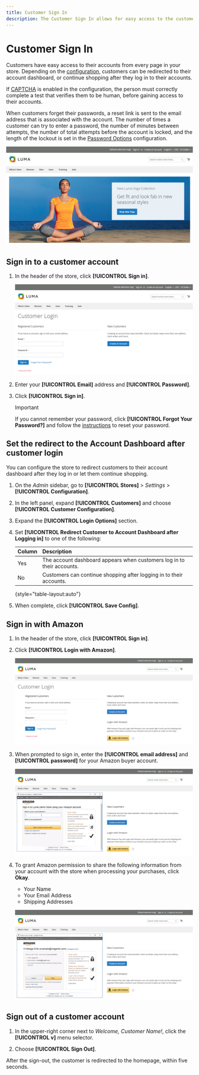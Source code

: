 ```yaml
---
title: Customer Sign In
description: The Customer Sign In allows for easy access to the customers accounts.
---
```


# Customer Sign In

Customers have easy access to their accounts from every page in your store. Depending on the [configuration](../customers/account-options-new.md), customers can be redirected to their account dashboard, or continue shopping after they log in to their accounts.

If [CAPTCHA](../systems/security-captcha.md) is enabled in the configuration, the person must correctly complete a test that verifies them to be human, before gaining access to their accounts.

When customers forget their passwords, a reset link is sent to the email address that is associated with the account. The number of times a customer can try to enter a password, the number of minutes between attempts, the number of total attempts before the account is locked, and the length of the lockout is set in the [Password Options](../customers/password-options.md) configuration.

![Sign In](assets/storefront-sign-in-create-account.png)

## Sign in to a customer account

1. In the header of the store, click **[!UICONTROL Sign in]**.

   ![Customer Login](assets/login.png)

1. Enter your **[!UICONTROL Email]** address and **[!UICONTROL Password]**.

1. Click **[!UICONTROL Sign in]**.

   >[!IMPORTANT]
   >
   > If you cannot remember your password, click **[!UICONTROL Forgot Your Password?]** and follow the [instructions](../customers/password-reset.md) to reset your password.

## Set the redirect to the Account Dashboard after customer login

You can configure the store to redirect customers to their account dashboard after they log in or let them continue shopping.

1. On the _Admin_ sidebar, go to **[!UICONTROL Stores]** > _Settings_ > **[!UICONTROL Configuration]**.

1. In the left panel, expand **[!UICONTROL Customers]** and choose **[!UICONTROL Customer Configuration]**.

1. Expand the **[!UICONTROL Login Options]** section.

1. Set **[!UICONTROL Redirect Customer to Account Dashboard after Logging in]** to one of the following:

   |Column|Description|
   | --- | --- |
   | Yes | The account dashboard appears when customers log in to their accounts. |
   | No | Customers can continue shopping after logging in to their accounts. |

   {style="table-layout:auto"}

1. When complete, click **[!UICONTROL Save Config]**.

## Sign in with Amazon

1. In the header of the store, click **[!UICONTROL Sign in]**.

1. Click **[!UICONTROL Login with Amazon]**.

   ![Login with Amazon](assets/amazon-pay.png)

1. When prompted to sign in, enter the **[!UICONTROL email address]** and **[!UICONTROL password]** for your Amazon buyer account.

   ![Enter Your Amazon Credentials](assets/amazon-popup1.png)

1. To grant Amazon permission to share the following information from your account with the store when processing your purchases, click **Okay**.

   - Your Name
   - Your Email Address
   - Shipping Addresses

   ![Grant Permission to Share Data](assets/amazon-popup2.png)

## Sign out of a customer account

1. In the upper-right corner next to  _Welcome, Customer Name!_, click  the **[!UICONTROL v]** menu selector.

1. Choose **[!UICONTROL Sign Out]**.

After the sign-out, the customer is redirected to the homepage, within five seconds.
